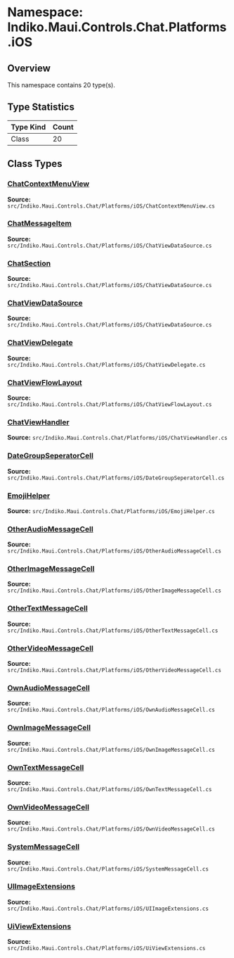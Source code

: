 # Namespace: Indiko.Maui.Controls.Chat.Platforms.iOS

## Overview

This namespace contains 20 type(s).

## Type Statistics

| Type Kind | Count |
|-----------|-------|
| Class | 20 |

## Class Types

### [ChatContextMenuView](../classes/Indiko.Maui.Controls.Chat.Platforms.iOS.ChatContextMenuView.md)

**Source:** `src/Indiko.Maui.Controls.Chat/Platforms/iOS/ChatContextMenuView.cs`

### [ChatMessageItem](../classes/Indiko.Maui.Controls.Chat.Platforms.iOS.ChatMessageItem.md)

**Source:** `src/Indiko.Maui.Controls.Chat/Platforms/iOS/ChatViewDataSource.cs`

### [ChatSection](../classes/Indiko.Maui.Controls.Chat.Platforms.iOS.ChatSection.md)

**Source:** `src/Indiko.Maui.Controls.Chat/Platforms/iOS/ChatViewDataSource.cs`

### [ChatViewDataSource](../classes/Indiko.Maui.Controls.Chat.Platforms.iOS.ChatViewDataSource.md)

**Source:** `src/Indiko.Maui.Controls.Chat/Platforms/iOS/ChatViewDataSource.cs`

### [ChatViewDelegate](../classes/Indiko.Maui.Controls.Chat.Platforms.iOS.ChatViewDelegate.md)

**Source:** `src/Indiko.Maui.Controls.Chat/Platforms/iOS/ChatViewDelegate.cs`

### [ChatViewFlowLayout](../classes/Indiko.Maui.Controls.Chat.Platforms.iOS.ChatViewFlowLayout.md)

**Source:** `src/Indiko.Maui.Controls.Chat/Platforms/iOS/ChatViewFlowLayout.cs`

### [ChatViewHandler](../classes/Indiko.Maui.Controls.Chat.Platforms.iOS.ChatViewHandler.md)

**Source:** `src/Indiko.Maui.Controls.Chat/Platforms/iOS/ChatViewHandler.cs`

### [DateGroupSeperatorCell](../classes/Indiko.Maui.Controls.Chat.Platforms.iOS.DateGroupSeperatorCell.md)

**Source:** `src/Indiko.Maui.Controls.Chat/Platforms/iOS/DateGroupSeperatorCell.cs`

### [EmojiHelper](../classes/Indiko.Maui.Controls.Chat.Platforms.iOS.EmojiHelper.md)

**Source:** `src/Indiko.Maui.Controls.Chat/Platforms/iOS/EmojiHelper.cs`

### [OtherAudioMessageCell](../classes/Indiko.Maui.Controls.Chat.Platforms.iOS.OtherAudioMessageCell.md)

**Source:** `src/Indiko.Maui.Controls.Chat/Platforms/iOS/OtherAudioMessageCell.cs`

### [OtherImageMessageCell](../classes/Indiko.Maui.Controls.Chat.Platforms.iOS.OtherImageMessageCell.md)

**Source:** `src/Indiko.Maui.Controls.Chat/Platforms/iOS/OtherImageMessageCell.cs`

### [OtherTextMessageCell](../classes/Indiko.Maui.Controls.Chat.Platforms.iOS.OtherTextMessageCell.md)

**Source:** `src/Indiko.Maui.Controls.Chat/Platforms/iOS/OtherTextMessageCell.cs`

### [OtherVideoMessageCell](../classes/Indiko.Maui.Controls.Chat.Platforms.iOS.OtherVideoMessageCell.md)

**Source:** `src/Indiko.Maui.Controls.Chat/Platforms/iOS/OtherVideoMessageCell.cs`

### [OwnAudioMessageCell](../classes/Indiko.Maui.Controls.Chat.Platforms.iOS.OwnAudioMessageCell.md)

**Source:** `src/Indiko.Maui.Controls.Chat/Platforms/iOS/OwnAudioMessageCell.cs`

### [OwnImageMessageCell](../classes/Indiko.Maui.Controls.Chat.Platforms.iOS.OwnImageMessageCell.md)

**Source:** `src/Indiko.Maui.Controls.Chat/Platforms/iOS/OwnImageMessageCell.cs`

### [OwnTextMessageCell](../classes/Indiko.Maui.Controls.Chat.Platforms.iOS.OwnTextMessageCell.md)

**Source:** `src/Indiko.Maui.Controls.Chat/Platforms/iOS/OwnTextMessageCell.cs`

### [OwnVideoMessageCell](../classes/Indiko.Maui.Controls.Chat.Platforms.iOS.OwnVideoMessageCell.md)

**Source:** `src/Indiko.Maui.Controls.Chat/Platforms/iOS/OwnVideoMessageCell.cs`

### [SystemMessageCell](../classes/Indiko.Maui.Controls.Chat.Platforms.iOS.SystemMessageCell.md)

**Source:** `src/Indiko.Maui.Controls.Chat/Platforms/iOS/SystemMessageCell.cs`

### [UIImageExtensions](../classes/Indiko.Maui.Controls.Chat.Platforms.iOS.UIImageExtensions.md)

**Source:** `src/Indiko.Maui.Controls.Chat/Platforms/iOS/UIImageExtensions.cs`

### [UiViewExtensions](../classes/Indiko.Maui.Controls.Chat.Platforms.iOS.UiViewExtensions.md)

**Source:** `src/Indiko.Maui.Controls.Chat/Platforms/iOS/UiViewExtensions.cs`

